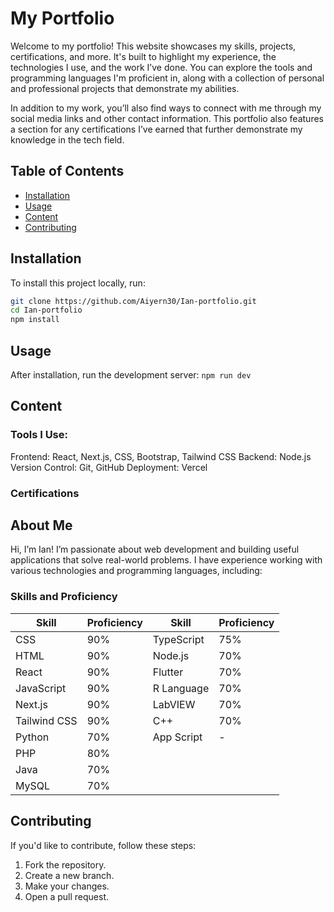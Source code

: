 # My Portfolio

Welcome to my portfolio! This website showcases my skills, projects, certifications, and more. It's built to highlight my experience, the technologies I use, and the work I’ve done. You can explore the tools and programming languages I'm proficient in, along with a collection of personal and professional projects that demonstrate my abilities. 

In addition to my work, you’ll also find ways to connect with me through my social media links and other contact information. This portfolio also features a section for any certifications I’ve earned that further demonstrate my knowledge in the tech field.

## Table of Contents
- [Installation](#installation)
- [Usage](#usage)
- [Content](#content)
- [Contributing](#contributing)

## Installation

To install this project locally, run:

```bash
git clone https://github.com/Aiyern30/Ian-portfolio.git
cd Ian-portfolio
npm install
```
## Usage
After installation, run the development server:
```npm run dev```

## Content

### Tools I Use:
Frontend: React, Next.js, CSS, Bootstrap, Tailwind CSS
Backend: Node.js
Version Control: Git, GitHub
Deployment: Vercel

### Certifications


## About Me
Hi, I’m Ian! I’m passionate about web development and building useful applications that solve real-world problems. I have experience working with various technologies and programming languages, including:

### Skills and Proficiency

| Skill            | Proficiency | Skill           | Proficiency |
|-------------------|-------------|------------------|-------------|
| CSS              | 90%         | TypeScript      | 75%         |
| HTML             | 90%         | Node.js         | 70%         |
| React            | 90%         | Flutter         | 70%         |
| JavaScript       | 90%         | R Language      | 70%         |
| Next.js          | 90%         | LabVIEW         | 70%         |
| Tailwind CSS     | 90%         | C++             | 70%         |
| Python           | 70%         | App Script      | -           |
| PHP              | 80%         |                 |             |
| Java             | 70%         |                 |             |
| MySQL            | 70%         |                 |             |

## Contributing
If you'd like to contribute, follow these steps:

1. Fork the repository.
2. Create a new branch.
3. Make your changes.
4. Open a pull request.
